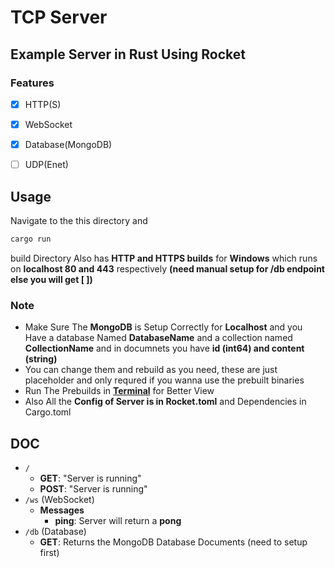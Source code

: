 # TCP Server
## Example Server in Rust Using Rocket
### Features
- [X] HTTP(S)
- [X] WebSocket
- [X] Database(MongoDB)
- [ ] UDP(Enet)


## Usage
Navigate to the this directory and
```cmd
cargo run
```
build Directory Also has **HTTP and HTTPS builds** for **Windows** which runs on **localhost 80 and 443** respectively **(need manual setup for /db endpoint else you will get [ ])**
<br>
### **Note** 
- Make Sure The **MongoDB** is Setup Correctly for **Localhost** and you Have a database Named **DatabaseName** and a collection named **CollectionName** and in documnets you have **id (int64) and content (string)**
- You can change them and rebuild as you need, these are just placeholder and only requred if you wanna use the prebuilt binaries
- Run The Prebuilds in [**Terminal**](https://www.microsoft.com/store/productId/9N0DX20HK701) for Better View
- Also All the **Config of Server is in Rocket.toml** and Dependencies in Cargo.toml
## DOC
* `/`
	+ **GET**: "Server is running"
	+ **POST**: "Server is running"
* `/ws` (WebSocket)
	+ **Messages**
		- **ping**: Server will return a **pong**
* `/db` (Database)
	+ **GET**: Returns the MongoDB Database Documents (need to setup first)


